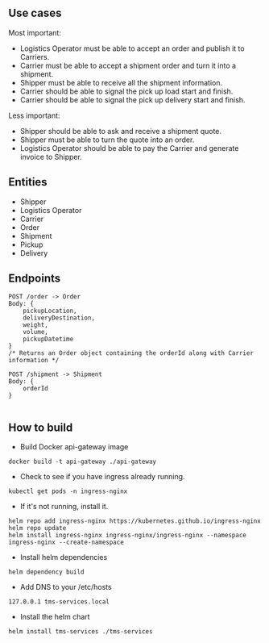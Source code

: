 ## Use cases

Most important: 
- Logistics Operator must be able to accept an order and publish it to Carriers.
- Carrier must be able to accept a shipment order and turn it into a shipment.
- Shipper must be able to receive all the shipment information.
- Carrier should be able to signal the pick up load start and finish.
- Carrier should be able to signal the pick up delivery start and finish.

Less important:
- Shipper should be able to ask and receive a shipment quote.
- Shipper must be able to turn the quote into an order.
- Logistics Operator should be able to pay the Carrier and generate invoice to Shipper.


## Entities

- Shipper
- Logistics Operator
- Carrier
- Order
- Shipment
- Pickup
- Delivery

## Endpoints

```
POST /order -> Order
Body: {
    pickupLocation,
    deliveryDestination,
    weight,
    volume,
    pickupDatetime
}
/* Returns an Order object containing the orderId along with Carrier information */
```

```
POST /shipment -> Shipment
Body: {
    orderId
}
```

```

```

## How to build

- Build Docker api-gateway image

```
docker build -t api-gateway ./api-gateway
```

- Check to see if you have ingress already running.

```
kubectl get pods -n ingress-nginx
```

- If it's not running, install it.

```
helm repo add ingress-nginx https://kubernetes.github.io/ingress-nginx
helm repo update
helm install ingress-nginx ingress-nginx/ingress-nginx --namespace ingress-nginx --create-namespace
```

- Install helm dependencies

```
helm dependency build
```

- Add DNS to your /etc/hosts

```
127.0.0.1 tms-services.local
```

- Install the helm chart

```
helm install tms-services ./tms-services
```